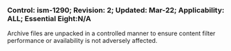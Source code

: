 ### Control: ism-1290; Revision: 2; Updated: Mar-22; Applicability: ALL; Essential Eight:N/A
<p>Archive files are unpacked in a controlled manner to ensure content filter performance or availability is not adversely affected.</p>